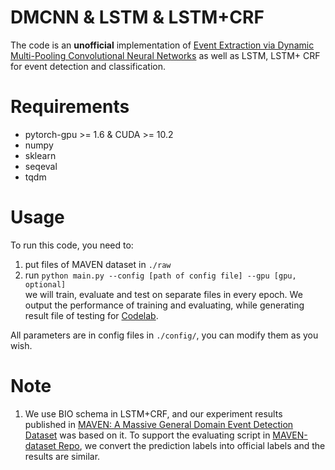 # DMCNN & LSTM & LSTM+CRF
The code is an **unofficial** implementation of [Event Extraction via Dynamic Multi-Pooling Convolutional Neural Networks](https://www.aclweb.org/anthology/P15-1017/) as well as LSTM, LSTM+ CRF for event detection and classification. 
 
# Requirements
+ pytorch-gpu >= 1.6 & CUDA >= 10.2
+ numpy
+ sklearn
+ seqeval
+ tqdm

# Usage
To run this code, you need to:
1. put files of MAVEN dataset in `./raw`
2. run ```python main.py --config [path of config file] --gpu [gpu, optional]```  
we will train, evaluate and test on separate files in every epoch. We output the performance of training and evaluating, while generating result file of testing for [Codelab](https://competitions.codalab.org/competitions/27320#learn_the_details-submission-format).

All parameters are in config files in `./config/`, you can modify them as you wish.

# Note
1. We use BIO schema in LSTM+CRF, and our experiment results published in [MAVEN: A Massive General Domain Event Detection Dataset](https://arxiv.org/abs/2004.13590) was based on it. To support the evaluating script in [MAVEN-dataset Repo](https://github.com/THU-KEG/MAVEN-dataset/blob/main/evaluate.py), we convert the prediction labels into official labels and the results are similar.